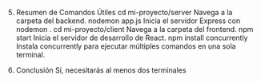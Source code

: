5. Resumen de Comandos Útiles
cd mi-proyecto/server
Navega a la carpeta del backend.
nodemon app.js
Inicia el servidor Express con
nodemon
.
cd mi-proyecto/client
Navega a la carpeta del frontend.
npm start
Inicia el servidor de desarrollo de React.
npm install concurrently
Instala concurrently
para ejecutar múltiples comandos en una sola terminal.

6. Conclusión
Sí, necesitarás al menos dos terminales